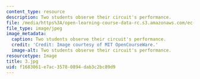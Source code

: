 ```yaml
---
content_type: resource
description: Two students observe their circuit's performance.
file: /media/https%3A/open-learning-course-data-rc.s3.amazonaws.com/ec-s06-practical-electronics-fall-2004/f1683061e7ac35780894dab3c2bc89d9_3.jpg
file_type: image/jpeg
image_metadata:
  caption: Two students observe their circuit's performance.
  credit: 'Credit: Image courtesy of MIT OpenCourseWare.'
  image-alt: Two students observe their circuit's performance.
resourcetype: Image
title: 3.jpg
uid: f1683061-e7ac-3578-0894-dab3c2bc89d9
---
```


